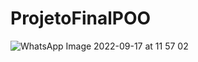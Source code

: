 # ProjetoFinalPOO

![WhatsApp Image 2022-09-17 at 11 57 02](https://user-images.githubusercontent.com/72474294/190871648-6abd3422-2278-4250-a6e5-cce80924eab5.jpeg)
